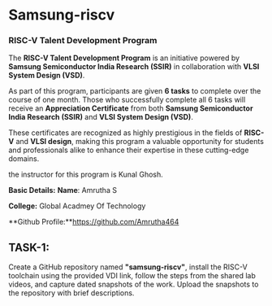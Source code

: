 # Samsung-riscv
### RISC-V Talent Development Program  
The **RISC-V Talent Development Program** is an initiative powered by **Samsung Semiconductor India Research (SSIR)** in collaboration with **VLSI System Design (VSD)**.  

As part of this program, participants are given **6 tasks** to complete over the course of one month. Those who successfully complete all 6 tasks will receive an **Appreciation Certificate** from both **Samsung Semiconductor India Research (SSIR)** and **VLSI System Design (VSD)**.  

These certificates are recognized as highly prestigious in the fields of **RISC-V** and **VLSI design**, making this program a valuable opportunity for students and professionals alike to enhance their expertise in these cutting-edge domains.  

the instructor for this program is Kunal Ghosh.

**Basic Details:**
**Name**: Amrutha S

**College:** Global Acadmey Of Technology 

**Github Profile:**https://github.com/Amrutha464

## TASK-1:
Create a GitHub repository named **"samsung-riscv"**, install the RISC-V toolchain using the provided VDI link, follow the steps from the shared lab videos, and capture dated snapshots of the work. Upload the snapshots to the repository with brief descriptions.
